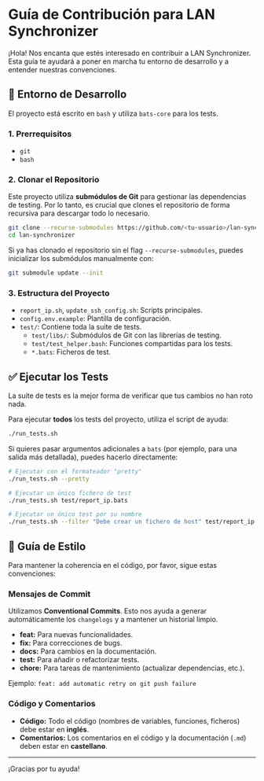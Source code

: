 # Guía de Contribución para LAN Synchronizer

¡Hola! Nos encanta que estés interesado en contribuir a LAN Synchronizer. Esta guía te ayudará a poner en marcha tu entorno de desarrollo y a entender nuestras convenciones.

## 🚀 Entorno de Desarrollo

El proyecto está escrito en `bash` y utiliza `bats-core` para los tests.

### 1. Prerrequisitos

*   `git`
*   `bash`

### 2. Clonar el Repositorio

Este proyecto utiliza **submódulos de Git** para gestionar las dependencias de testing. Por lo tanto, es crucial que clones el repositorio de forma recursiva para descargar todo lo necesario.

```bash
git clone --recurse-submodules https://github.com/<tu-usuario>/lan-synchronizer.git
cd lan-synchronizer
```

Si ya has clonado el repositorio sin el flag `--recurse-submodules`, puedes inicializar los submódulos manualmente con:
```bash
git submodule update --init
```

### 3. Estructura del Proyecto

*   `report_ip.sh`, `update_ssh_config.sh`: Scripts principales.
*   `config.env.example`: Plantilla de configuración.
*   `test/`: Contiene toda la suite de tests.
    *   `test/libs/`: Submódulos de Git con las librerías de testing.
    *   `test/test_helper.bash`: Funciones compartidas para los tests.
    *   `*.bats`: Ficheros de test.

## ✅ Ejecutar los Tests

La suite de tests es la mejor forma de verificar que tus cambios no han roto nada.

Para ejecutar **todos** los tests del proyecto, utiliza el script de ayuda:

```bash
./run_tests.sh
```

Si quieres pasar argumentos adicionales a `bats` (por ejemplo, para una salida más detallada), puedes hacerlo directamente:

```bash
# Ejecutar con el formateador "pretty"
./run_tests.sh --pretty

# Ejecutar un único fichero de test
./run_tests.sh test/report_ip.bats

# Ejecutar un único test por su nombre
./run_tests.sh --filter "Debe crear un fichero de host" test/report_ip.bats
```

## 📝 Guía de Estilo

Para mantener la coherencia en el código, por favor, sigue estas convenciones:

### Mensajes de Commit

Utilizamos **Conventional Commits**. Esto nos ayuda a generar automáticamente los `changelogs` y a mantener un historial limpio.

*   **feat:** Para nuevas funcionalidades.
*   **fix:** Para correcciones de bugs.
*   **docs:** Para cambios en la documentación.
*   **test:** Para añadir o refactorizar tests.
*   **chore:** Para tareas de mantenimiento (actualizar dependencias, etc.).

Ejemplo: `feat: add automatic retry on git push failure`

### Código y Comentarios

*   **Código:** Todo el código (nombres de variables, funciones, ficheros) debe estar en **inglés**.
*   **Comentarios:** Los comentarios en el código y la documentación (`.md`) deben estar en **castellano**.

---

¡Gracias por tu ayuda!
